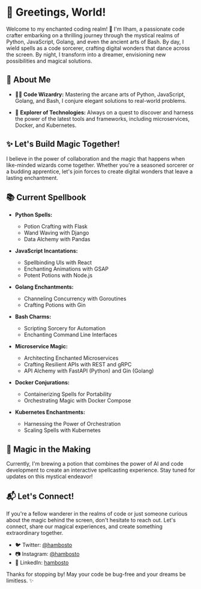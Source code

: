 # 👋 Greetings, World!

Welcome to my enchanted coding realm! 🚀 I'm Ilham, a passionate code crafter embarking on a thrilling journey through the mystical realms of Python, JavaScript, Golang, and even the ancient arts of Bash. By day, I wield spells as a code sorcerer, crafting digital wonders that dance across the screen. By night, I transform into a dreamer, envisioning new possibilities and magical solutions.

## 🌟 About Me

- 🧙‍♂️ **Code Wizardry:** Mastering the arcane arts of Python, JavaScript, Golang, and Bash, I conjure elegant solutions to real-world problems.
  
- 🚀 **Explorer of Technologies:** Always on a quest to discover and harness the power of the latest tools and frameworks, including microservices, Docker, and Kubernetes.

## ✨ Let's Build Magic Together!

I believe in the power of collaboration and the magic that happens when like-minded wizards come together. Whether you're a seasoned sorcerer or a budding apprentice, let's join forces to create digital wonders that leave a lasting enchantment.

## 📚 Current Spellbook

- **Python Spells:**
  - Potion Crafting with Flask
  - Wand Waving with Django
  - Data Alchemy with Pandas

- **JavaScript Incantations:**
  - Spellbinding UIs with React
  - Enchanting Animations with GSAP
  - Potent Potions with Node.js

- **Golang Enchantments:**
  - Channeling Concurrency with Goroutines
  - Crafting Potions with Gin

- **Bash Charms:**
  - Scripting Sorcery for Automation
  - Enchanting Command Line Interfaces

- **Microservice Magic:**
  - Architecting Enchanted Microservices
  - Crafting Resilient APIs with REST and gRPC
  - API Alchemy with FastAPI (Python) and Gin (Golang)

- **Docker Conjurations:**
  - Containerizing Spells for Portability
  - Orchestrating Magic with Docker Compose

- **Kubernetes Enchantments:**
  - Harnessing the Power of Orchestration
  - Scaling Spells with Kubernetes

## 🌌 Magic in the Making

Currently, I'm brewing a potion that combines the power of AI and code development to create an interactive spellcasting experience. Stay tuned for updates on this mystical endeavor!

## 📬 Let's Connect!

If you're a fellow wanderer in the realms of code or just someone curious about the magic behind the screen, don't hesitate to reach out. Let's connect, share our magical experiences, and create something extraordinary together.

- 🐦 Twitter: [@hambosto](https://twitter.com/hambosto)
- 📷 Instagram: [@hambosto](https://www.instagram.com/hambosto)
- 💼 LinkedIn: [hambosto](https://www.linkedin.com/in/hambosto/)

Thanks for stopping by! May your code be bug-free and your dreams be limitless. ✨
